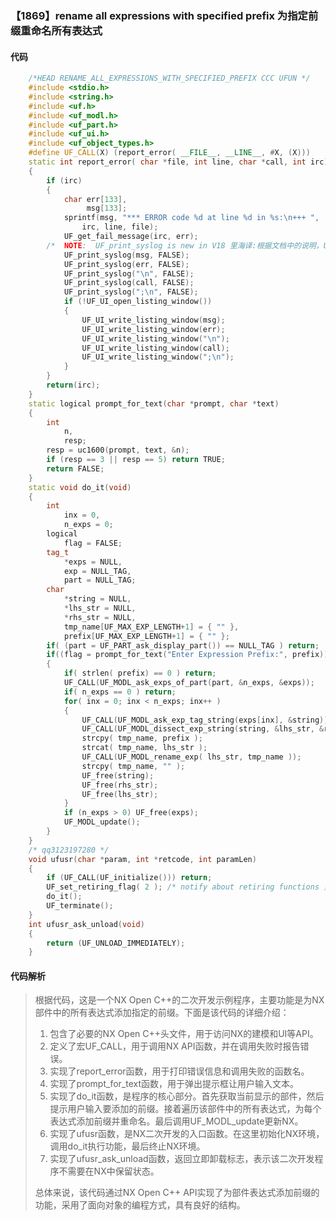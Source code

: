 ### 【1869】rename all expressions with specified prefix 为指定前缀重命名所有表达式

#### 代码

```cpp
    /*HEAD RENAME_ALL_EXPRESSIONS_WITH_SPECIFIED_PREFIX CCC UFUN */  
    #include <stdio.h>  
    #include <string.h>  
    #include <uf.h>  
    #include <uf_modl.h>  
    #include <uf_part.h>  
    #include <uf_ui.h>  
    #include <uf_object_types.h>  
    #define UF_CALL(X) (report_error( __FILE__, __LINE__, #X, (X)))  
    static int report_error( char *file, int line, char *call, int irc)  
    {  
        if (irc)  
        {  
            char err[133],  
                 msg[133];  
            sprintf(msg, "*** ERROR code %d at line %d in %s:\n+++ ",  
                irc, line, file);  
            UF_get_fail_message(irc, err);  
        /*  NOTE:  UF_print_syslog is new in V18 里海译:根据文档中的说明，UF_print_syslog是在V18版本中新增的功能。因此，在翻译时只需简洁地表述为“UF_print_syslog是V18版本新增的功能”，而不需要添加任何其他内容或细节。 */  
            UF_print_syslog(msg, FALSE);  
            UF_print_syslog(err, FALSE);  
            UF_print_syslog("\n", FALSE);  
            UF_print_syslog(call, FALSE);  
            UF_print_syslog(";\n", FALSE);  
            if (!UF_UI_open_listing_window())  
            {  
                UF_UI_write_listing_window(msg);  
                UF_UI_write_listing_window(err);  
                UF_UI_write_listing_window("\n");  
                UF_UI_write_listing_window(call);  
                UF_UI_write_listing_window(";\n");  
            }  
        }  
        return(irc);  
    }  
    static logical prompt_for_text(char *prompt, char *text)  
    {  
        int  
            n,  
            resp;  
        resp = uc1600(prompt, text, &n);  
        if (resp == 3 || resp == 5) return TRUE;  
        return FALSE;  
    }  
    static void do_it(void)  
    {     
        int  
            inx = 0,  
            n_exps = 0;  
        logical  
            flag = FALSE;  
        tag_t  
            *exps = NULL,  
            exp = NULL_TAG,  
            part = NULL_TAG;  
        char  
            *string = NULL,  
            *lhs_str = NULL,  
            *rhs_str = NULL,  
            tmp_name[UF_MAX_EXP_LENGTH+1] = { "" },  
            prefix[UF_MAX_EXP_LENGTH+1] = { "" };  
        if( (part = UF_PART_ask_display_part()) == NULL_TAG ) return;   
        if((flag = prompt_for_text("Enter Expression Prefix:", prefix)) == TRUE)  
        {  
            if( strlen( prefix) == 0 ) return;  
            UF_CALL(UF_MODL_ask_exps_of_part(part, &n_exps, &exps));  
            if( n_exps == 0 ) return;  
            for( inx = 0; inx < n_exps; inx++ )  
            {  
                UF_CALL(UF_MODL_ask_exp_tag_string(exps[inx], &string));  
                UF_CALL(UF_MODL_dissect_exp_string(string, &lhs_str, &rhs_str, &exp));  
                strcpy( tmp_name, prefix );  
                strcat( tmp_name, lhs_str );  
                UF_CALL(UF_MODL_rename_exp( lhs_str, tmp_name ));  
                strcpy( tmp_name, "" );  
                UF_free(string);  
                UF_free(rhs_str);  
                UF_free(lhs_str);  
            }  
            if (n_exps > 0) UF_free(exps);  
            UF_MODL_update();  
        }  
    }  
    /* qq3123197280 */  
    void ufusr(char *param, int *retcode, int paramLen)  
    {  
        if (UF_CALL(UF_initialize())) return;  
        UF_set_retiring_flag( 2 ); /* notify about retiring functions 里海译:关于退役功能的通告 */  
        do_it();  
        UF_terminate();  
    }  
    int ufusr_ask_unload(void)  
    {  
        return (UF_UNLOAD_IMMEDIATELY);  
    }

```

#### 代码解析

> 根据代码，这是一个NX Open C++的二次开发示例程序，主要功能是为NX部件中的所有表达式添加指定的前缀。下面是该代码的详细介绍：
>
> 1. 包含了必要的NX Open C++头文件，用于访问NX的建模和UI等API。
> 2. 定义了宏UF_CALL，用于调用NX API函数，并在调用失败时报告错误。
> 3. 实现了report_error函数，用于打印错误信息和调用失败的函数名。
> 4. 实现了prompt_for_text函数，用于弹出提示框让用户输入文本。
> 5. 实现了do_it函数，是程序的核心部分。首先获取当前显示的部件，然后提示用户输入要添加的前缀。接着遍历该部件中的所有表达式，为每个表达式添加前缀并重命名。最后调用UF_MODL_update更新NX。
> 6. 实现了ufusr函数，是NX二次开发的入口函数。在这里初始化NX环境，调用do_it执行功能，最后终止NX环境。
> 7. 实现了ufusr_ask_unload函数，返回立即卸载标志，表示该二次开发程序不需要在NX中保留状态。
>
> 总体来说，该代码通过NX Open C++ API实现了为部件表达式添加前缀的功能，采用了面向对象的编程方式，具有良好的结构。
>
